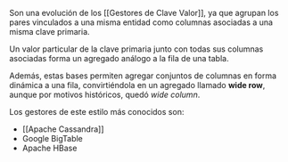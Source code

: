 Son una evolución de los [[Gestores de Clave Valor]], ya que agrupan los pares vinculados a una misma entidad como columnas asociadas a una misma clave primaria.

Un valor particular de la clave primaria junto con todas sus columnas asociadas forma un agregado análogo a la fila de una tabla.

Además, estas bases permiten agregar conjuntos de columnas en forma dinámica a una fila, convirtiéndola en un agregado llamado **wide row**, aunque por motivos históricos, quedó *wide column*.

Los gestores de este estilo más conocidos son:

- [[Apache Cassandra]]
- Google BigTable
- Apache HBase
